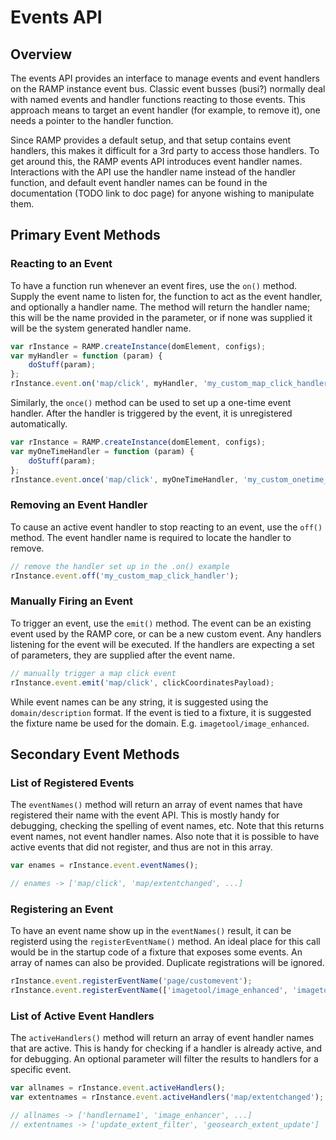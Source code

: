# Events API

## Overview

The events API provides an interface to manage events and event handlers on the RAMP instance event bus. Classic event busses (busi?) normally deal with named events and handler functions reacting to those events. This approach means to target an event handler (for example, to remove it), one needs a pointer to the handler function.

Since RAMP provides a default setup, and that setup contains event handlers, this makes it difficult for a 3rd party to access those handlers. To get around this, the RAMP events API introduces event handler names. Interactions with the API use the handler name instead of the handler function, and default event handler names can be found in the documentation (TODO link to doc page) for anyone wishing to manipulate them.

## Primary Event Methods

### Reacting to an Event

To have a function run whenever an event fires, use the `on()` method. Supply the event name to listen for, the function to act as the event handler, and optionally a handler name. The method will return the handler name; this will be the name provided in the parameter, or if none was supplied it will be the system generated handler name.


```js
var rInstance = RAMP.createInstance(domElement, configs);
var myHandler = function (param) {
    doStuff(param);
};
rInstance.event.on('map/click', myHandler, 'my_custom_map_click_handler');
```

Similarly, the `once()` method can be used to set up a one-time event handler. After the handler is triggered by the event, it is unregistered automatically.

```js
var rInstance = RAMP.createInstance(domElement, configs);
var myOneTimeHandler = function (param) {
    doStuff(param);
};
rInstance.event.once('map/click', myOneTimeHandler, 'my_custom_onetime_map_click_handler');
```

### Removing an Event Handler

To cause an active event handler to stop reacting to an event, use the `off()` method. The event handler name is required to locate the handler to remove.

```js
// remove the handler set up in the .on() example
rInstance.event.off('my_custom_map_click_handler');
```

### Manually Firing an Event

To trigger an event, use the `emit()` method. The event can be an existing event used by the RAMP core, or can be a new custom event. Any handlers listening for the event will be executed. If the handlers are expecting a set of parameters, they are supplied after the event name.

```js
// manually trigger a map click event
rInstance.event.emit('map/click', clickCoordinatesPayload);
```

While event names can be any string, it is suggested using the `domain/description` format. If the event is tied to a fixture, it is suggested the fixture name be used for the domain. E.g. `imagetool/image_enhanced`.

## Secondary Event Methods

### List of Registered Events

The `eventNames()` method will return an array of event names that have registered their name with the event API. This is mostly handy for debugging, checking the spelling of event names, etc. Note that this returns event names, not event handler names. Also note that it is possible to have active events that did not register, and thus are not in this array.

```js
var enames = rInstance.event.eventNames();

// enames -> ['map/click', 'map/extentchanged', ...]
```

### Registering an Event

To have an event name show up in the `eventNames()` result, it can be registerd using the `registerEventName()` method. An ideal place for this call would be in the startup code of a fixture that exposes some events. An array of names can also be provided. Duplicate registrations will be ignored.

```js
rInstance.event.registerEventName('page/customevent');
rInstance.event.registerEventName(['imagetool/image_enhanced', 'imagetool/image_saved']);
```

### List of Active Event Handlers

The `activeHandlers()` method will return an array of event handler names that are active. This is handy for checking if a handler is already active, and for debugging. An optional parameter will filter the results to handlers for a specific event.

```js
var allnames = rInstance.event.activeHandlers();
var extentnames = rInstance.event.activeHandlers('map/extentchanged');

// allnames -> ['handlername1', 'image_enhancer', ...]
// extentnames -> ['update_extent_filter', 'geosearch_extent_update']
```
